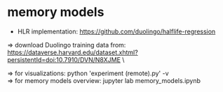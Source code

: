 # memory models

- HLR implementation: https://github.com/duolingo/halflife-regression

=> download Duolingo training data from: https://dataverse.harvard.edu/dataset.xhtml?persistentId=doi:10.7910/DVN/N8XJME \


=> for visualizations: python 'experiment (remote).py' -v \
=> for memory models overview: jupyter lab memory_models.ipynb
